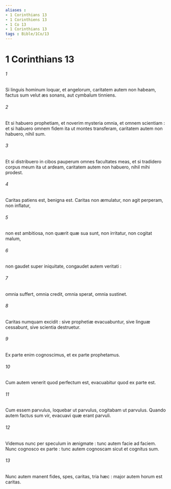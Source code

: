 ```yaml
---
aliases : 
- 1 Corinthians 13
- 1 Corinthiens 13
- 1 Co 13
- 1 Corinthians 13
tags : Bible/1Co/13
---
```


# 1 Corinthians 13

###### 1
Si linguis hominum loquar, et angelorum, caritatem autem non habeam, factus sum velut æs sonans, aut cymbalum tinniens.
###### 2
Et si habuero prophetiam, et noverim mysteria omnia, et omnem scientiam : et si habuero omnem fidem ita ut montes transferam, caritatem autem non habuero, nihil sum.
###### 3
Et si distribuero in cibos pauperum omnes facultates meas, et si tradidero corpus meum ita ut ardeam, caritatem autem non habuero, nihil mihi prodest.
###### 4
Caritas patiens est, benigna est. Caritas non æmulatur, non agit perperam, non inflatur,
###### 5
non est ambitiosa, non quærit quæ sua sunt, non irritatur, non cogitat malum,
###### 6
non gaudet super iniquitate, congaudet autem veritati :
###### 7
omnia suffert, omnia credit, omnia sperat, omnia sustinet.
###### 8
Caritas numquam excidit : sive prophetiæ evacuabuntur, sive linguæ cessabunt, sive scientia destruetur.
###### 9
Ex parte enim cognoscimus, et ex parte prophetamus.
###### 10
Cum autem venerit quod perfectum est, evacuabitur quod ex parte est.
###### 11
Cum essem parvulus, loquebar ut parvulus, cogitabam ut parvulus. Quando autem factus sum vir, evacuavi quæ erant parvuli.
###### 12
Videmus nunc per speculum in ænigmate : tunc autem facie ad faciem. Nunc cognosco ex parte : tunc autem cognoscam sicut et cognitus sum.
###### 13
Nunc autem manent fides, spes, caritas, tria hæc : major autem horum est caritas.
